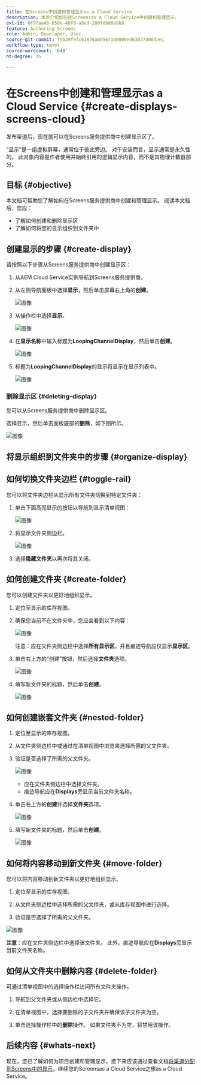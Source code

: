 ```yaml
---
title: 在Screens中创建和管理显示as a Cloud Service
description: 本页介绍如何在Screensas a Cloud Service中创建和管理显示。
exl-id: 0f9faa4b-b50e-40f8-a8ed-280f8bd0a9b8
feature: Authoring Screens
role: Admin, Developer, User
source-git-commit: f9ba9fefc61876a60567a40000ed6303740032e1
workflow-type: tm+mt
source-wordcount: '649'
ht-degree: 3%

---
```


# 在Screens中创建和管理显示as a Cloud Service {#create-displays-screens-cloud}

发布渠道后，现在就可以在Screens服务提供商中创建显示区了。

“显示”是一组虚拟屏幕，通常位于彼此旁边。 对于安装而言，显示通常是永久性的。 此对象内容是作者使用并始终引用的逻辑显示内容，而不是其物理计数器部分。

## 目标 {#objective}

本文档可帮助您了解如何在Screens服务提供商中创建和管理显示。 阅读本文档后，您应：

* 了解如何创建和删除显示区
* 了解如何将您的显示组织到文件夹中

## 创建显示的步骤 {#create-display}

请按照以下步骤从Screens服务提供商中创建显示区：

1. 从AEM Cloud Service实例导航到Screens服务提供商。
1. 从左侧导航面板中选择&#x200B;**显示**，然后单击屏幕右上角的&#x200B;**创建**。

   ![图像](/help/screens-cloud/assets/display/disp-1.png)

1. 从操作栏中选择&#x200B;**显示**。

   ![图像](/help/screens-cloud/assets/display/disp-2.png)

1. 在&#x200B;**显示名称**&#x200B;中输入标题为&#x200B;**LoopingChannelDisplay**，然后单击&#x200B;**创建**。

   ![图像](/help/screens-cloud/assets/display/disp3.png)

1. 标题为&#x200B;**LoopingChannelDisplay**&#x200B;的显示将显示在显示列表中。

   ![图像](/help/screens-cloud/assets/display/disp-4.png)

### 删除显示区 {#deleting-display}

您可以从Screens服务提供商中删除显示区。

选择显示，然后单击面板底部的&#x200B;**删除**，如下图所示。

![图像](/help/screens-cloud/assets/display/disp-5.png)

## 将显示组织到文件夹中的步骤 {#organize-display}

## 如何切换文件夹边栏 {#toggle-rail}

您可以将文件夹边栏从显示所有文件夹切换到特定文件夹：

1. 单击下面高亮显示的按钮以导航到显示清单视图：

   ![图像](/help/screens-cloud/assets/display/display-inventory.png)

1. 将显示文件夹侧边栏。

   ![图像](/help/screens-cloud/assets/display/toggle-rail.png)

1. 选择&#x200B;**隐藏文件夹**&#x200B;以再次将其关闭。

## 如何创建文件夹 {#create-folder}

您可以创建文件夹以更好地组织显示。

1. 定位至显示的库存视图。
1. 确保您当前不在文件夹中，您应会看到以下内容：

   ![图像](/help/screens-cloud/assets/display/verify-view.png)

   注意：应在文件夹侧边栏中选择&#x200B;**所有显示区**，并且痕迹导航应仅显示&#x200B;**显示区**。

1. 单击右上方的“创建”按钮，然后选择&#x200B;**文件夹**&#x200B;选项。

   ![图像](/help/screens-cloud/assets/display/Createfolder.png)

1. 填写新文件夹的标题，然后单击&#x200B;**创建**。

   ![图像](/help/screens-cloud/assets/display/Createfolder2.png)

## 如何创建嵌套文件夹 {#nested-folder}

1. 定位至显示的库存视图。

1. 从文件夹侧边栏中或通过在清单视图中浏览来选择所需的父文件夹。
1. 验证是否选择了所需的父文件夹。

   ![图像](/help/screens-cloud/assets/display/Nestedview.png)

   * 应在文件夹侧边栏中选择文件夹。
   * 痕迹导航应在&#x200B;**Displays**&#x200B;旁显示当前文件夹名称。

1. 单击右上方的&#x200B;**创建**&#x200B;并选择&#x200B;**文件夹**&#x200B;选项。

   ![图像](/help/screens-cloud/assets/display/Createfolder.png)

1. 填写新文件夹的标题，然后单击&#x200B;**创建**。

   ![图像](/help/screens-cloud/assets/display/Createfolder2.png)

## 如何将内容移动到新文件夹 {#move-folder}

您可以将内容移动到新文件夹以更好地组织显示。

1. 定位至显示的库存视图。

1. 从文件夹侧边栏中选择所需的父文件夹，或从库存视图中进行选择。

1. 验证是否选择了所需的父文件夹。

![图像](/help/screens-cloud/assets/display/movetofolder.png)

**注意**：应在文件夹侧边栏中选择该文件夹。 此外，痕迹导航应在&#x200B;**Displays**&#x200B;旁显示当前文件夹名称。

## 如何从文件夹中删除内容 {#delete-folder}

可通过清单视图中的选择操作栏访问所有文件夹操作。

1. 导航到父文件夹或从侧边栏中选择它。

1. 在清单视图中，选择要删除的子文件夹并确保该子文件夹为空。

1. 单击选择操作栏中的&#x200B;**删除**&#x200B;操作。 如果文件夹不为空，将禁用该操作。


## 后续内容 {#whats-next}

现在，您已了解如何为项目创建和管理显示，接下来应该通过查看文档[将渠道分配到Screens中的显示](https://experienceleague.adobe.com/docs/experience-manager-cloud-service/screens-as-cloud-service/create-content/assigning-channels-to-display.html?lang=zh-Hans)，继续您的Screensas a Cloud Service之旅as a Cloud Service。
